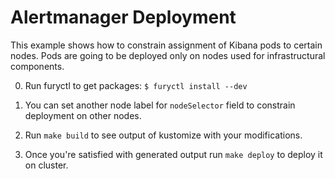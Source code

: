 # Alertmanager Deployment

This example shows how to constrain assignment of Kibana pods to certain nodes. Pods are going to be deployed only on nodes used for infrastructural components.

0. Run furyctl to get packages: `$ furyctl install --dev`

1. You can set another node label for `nodeSelector` field to constrain deployment on other nodes. 

2. Run `make build` to see output of kustomize with your modifications.

3. Once you're satisfied with generated output run `make deploy` to deploy it on cluster.
